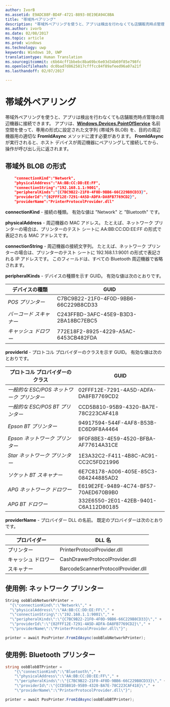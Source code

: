 ```yaml
---
author: IvorB
ms.assetid: E9ADC88F-BD4F-4721-8893-0E19EA94C8BA
title: "帯域外ペアリング"
description: "帯域外ペアリングを使うと、アプリは検出を行わなくても店舗販売時点管理の周辺機器に接続できます。"
ms.author: ivorb
ms.date: 02/08/2017
ms.topic: article
ms.prod: windows
ms.technology: uwp
keywords: Windows 10, UWP
translationtype: Human Translation
ms.sourcegitcommit: c6b64cff1bbebc8ba69bc6e03d34b69f85e798fc
ms.openlocfilehash: dc0bad7d8625817cfffcc84f89afeed96a07a21f
ms.lasthandoff: 02/07/2017

---
```

# <a name="out-of-band-pairing"></a>帯域外ペアリング

帯域外ペアリングを使うと、アプリは検出を行わなくても店舗販売時点管理の周辺機器に接続できます。 アプリは、[**Windows.Devices.PointOfService**](https://msdn.microsoft.com/library/windows/apps/windows.devices.pointofservice.aspx) 名前空間を使って、専用の形式に設定された文字列 (帯域外 BLOB) を、目的の周辺機器用の適切な **FromIdAsync** メソッドに渡す必要があります。 **FromIdAsync** が実行されると、ホスト デバイスが周辺機器にペアリングして接続してから、操作が呼び出し元に返されます。

## <a name="out-of-band-blob-format"></a>帯域外 BLOB の形式

```json
    "connectionKind":"Network",
    "physicalAddress":"AA:BB:CC:DD:EE:FF",
    "connectionString":"192.168.1.1:9001",
    "peripheralKinds":"{C7BC9B22-21F0-4F0D-9BB6-66C229B8CD33}",
    "providerId":"{02FFF12E-7291-4A5D-ADFA-DA8FB7769CD2}",
    "providerName":"PrinterProtocolProvider.dll"
```

**connectionKind** - 接続の種類。 有効な値は "Network" と "Bluetooth" です。

**physicalAddress** - 周辺機器の MAC アドレス。 たとえば、ネットワーク プリンターの場合は、プリンターのテスト シートに AA:BB:CC:DD:EE:FF の形式で表記される MAC アドレスです。

**connectionString** - 周辺機器の接続文字列。 たとえば、ネットワーク プリンターの場合は、プリンターのテスト シートに 192.168.1.1:9001 の形式で表記される IP アドレスです。 このフィールドは、すべての Bluetooth 周辺機器で省略されます。

**peripheralKinds** - デバイスの種類を示す GUID。 有効な値は次のとおりです。

| デバイスの種類 | GUID |
| ---- | ---- |
| *POS プリンター* | C7BC9B22-21F0-4F0D-9BB6-66C229B8CD33 |
| *バーコード スキャナー* | C243FFBD-3AFC-45E9-B3D3-2BA18BC7EBC5 |
| *キャッシュ ドロワー* | 772E18F2-8925-4229-A5AC-6453CB482FDA |


**providerId** - プロトコル プロバイダーのクラスを示す GUID。 有効な値は次のとおりです。

| プロトコル プロバイダーのクラス | GUID |
| ---- | ---- |
| *一般的な ESC/POS ネットワーク プリンター* | 02FFF12E-7291-4A5D-ADFA-DA8FB7769CD2 |
| *一般的な ESC/POS BT プリンター* | CCD5B810-95B9-4320-BA7E-78C223CAF418 |
| *Epson BT プリンター* | 94917594-544F-4AF8-B53B-EC6D9F8A4464 |
| *Epson ネットワーク プリンター* | 9F0F8BE3-4E59-4520-BFBA-AF77614A31CE |
| *Star ネットワーク プリンター* | 1E3A32C2-F411-4B8C-AC91-CC2C5FD21996 |
| *ソケット BT スキャナー* | 6E7C8178-A006-405E-85C3-084244885AD2 |
| *APG ネットワーク ドロワー* | E619E2FE-9489-4C74-BF57-70AED670B9B0 |
| *APG BT ドロワー* | 332E6550-2E01-42EB-9401-C6A112D80185 |


**providerName** - プロバイダー DLL の名前。 既定のプロバイダーは次のとおりです。

| プロバイダー | DLL 名 |
| ---- | ---- |
| プリンター | PrinterProtocolProvider.dll |
| キャッシュ ドロワー | CashDrawerProtocolProvider.dll |
| スキャナー | BarcodeScannerProtocolProvider.dll |

## <a name="usage-example-network-printer"></a>使用例: ネットワーク プリンター

```csharp
String oobBlobNetworkPrinter =
  "{\"connectionKind\":\"Network\"," +
  "\"physicalAddress\":\"AA:BB:CC:DD:EE:FF\"," +
  "\"connectionString\":\"192.168.1.1:9001\"," +
  "\"peripheralKinds\":\"{C7BC9B22-21F0-4F0D-9BB6-66C229B8CD33}\"," +
  "\"providerId\":\"{02FFF12E-7291-4A5D-ADFA-DA8FB7769CD2}\"," +
  "\"providerName\":\"PrinterProtocolProvider.dll\"}";

printer = await PosPrinter.FromIdAsync(oobBlobNetworkPrinter);
```

## <a name="usage-example-bluetooth-printer"></a>使用例: Bluetooth プリンター

```csharp
string oobBlobBTPrinter =
    "{\"connectionKind\":\"Bluetooth\"," +
    "\"physicalAddress\":\"AA:BB:CC:DD:EE:FF\"," +
    "\"peripheralKinds\":\"{C7BC9B22-21F0-4F0D-9BB6-66C229B8CD33}\"," +
    "\"providerId\":\"{CCD5B810-95B9-4320-BA7E-78C223CAF418}\"," +
    "\"providerName\":\"PrinterProtocolProvider.dll\"}";

printer = await PosPrinter.FromIdAsync(oobBlobBTPrinter);

```

